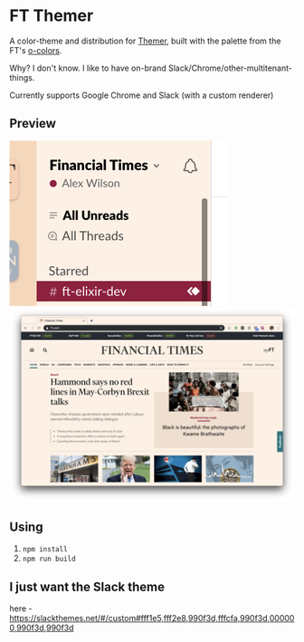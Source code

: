 # FT Themer

A color-theme and distribution for [Themer](https://themer.dev),
built with the palette from the FT's [o-colors](https://registry.origami.ft.com/components/o-colors).

Why? I don't know. I like to have on-brand Slack/Chrome/other-multitenant-things.

Currently supports Google Chrome and Slack (with a custom renderer)

## Preview

![FT-branded Slack Theme](./img/slack.png "FT Branded Slack Theme")
![FT-branded Google Chrome Theme](./img/chrome.png "FT Branded Google Chrome Theme")


## Using

1. `npm install`
2. `npm run build`


## I just want the Slack theme

here - https://slackthemes.net/#/custom#fff1e5,fff2e8,990f3d,fffcfa,990f3d,000000,990f3d,990f3d